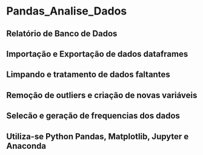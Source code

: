 # Pandas_Analise_Dados
 ## Relatório de Banco de Dados
 ## Importação e Exportação de dados dataframes
 ## Limpando e tratamento de dados faltantes
 ## Remoção de outliers e criação de novas variáveis
 ## Selecão e geração de frequencias dos dados
 ## Utiliza-se Python Pandas, Matplotlib, Jupyter e Anaconda
